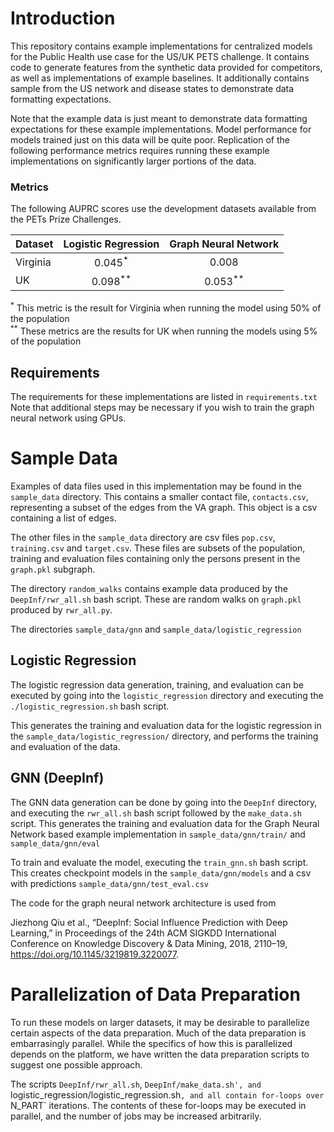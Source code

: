 # Introduction

This repository contains example implementations for centralized models for the
Public Health use case for the US/UK PETS challenge. It contains code to generate
features from the synthetic data provided for competitors, as well as implementations
of example baselines. It additionally contains sample from the US network and
disease states to demonstrate data formatting expectations.

Note that the example data is just meant to demonstrate data formatting expectations
for these example implementations. Model performance for models trained just on
this data will be quite poor. Replication of the following performance metrics 
requires running these example implementations on significantly larger portions of the data.

### Metrics

The following AUPRC scores use the development datasets available from the PETs Prize Challenges.

| Dataset  | Logistic Regression | Graph Neural Network |
| :---     |    :----:           |         :---:        |
| Virginia | 0.045<sup>*</sup>   | 0.008                |
| UK       | 0.098<sup>**</sup>  | 0.053<sup>**</sup>   |

<sup>*</sup> This metric is the result for Virginia when running the model using 50% of the population \
<sup>**</sup> These metrics are the results for UK when running the models using 5% of the population

## Requirements 

The requirements for these implementations are listed in `requirements.txt`
Note that additional steps may be necessary if you wish to train the graph
neural network using GPUs.

# Sample Data

Examples of data files used in this implementation may be found in the 
`sample_data` directory. This contains a smaller contact file, `contacts.csv`,
representing a subset of the edges from the VA graph. This object is a csv 
containing a list of edges.

The other files in the `sample_data` directory are csv files `pop.csv`,
`training.csv` and `target.csv`. These files are subsets of the population, 
training and evaluation files containing only the persons present in the 
`graph.pkl` subgraph.

The directory `random_walks` contains example data produced by the `DeepInf/rwr_all.sh`
bash script. These are random walks on `graph.pkl` produced by `rwr_all.py`. 

The directories `sample_data/gnn` and `sample_data/logistic_regression`

## Logistic Regression

The logistic regression data generation, training, and evaluation can be executed
by going into the `logistic_regression` directory and executing the 
`./logistic_regression.sh` bash script. 

This generates the training and evaluation data for the logistic regression in
the `sample_data/logistic_regression/` directory, and performs the training and
evaluation of the data.

## GNN (DeepInf)

The GNN data generation can be done by going into the `DeepInf` directory, and
executing the `rwr_all.sh` bash script followed by the `make_data.sh` script. 
This generates the training and evaluation data for the Graph Neural Network 
based example implementation in `sample_data/gnn/train/`
and `sample_data/gnn/eval`

To train and evaluate the model, executing the `train_gnn.sh` bash script.
This creates checkpoint models in the `sample_data/gnn/models` and a csv with
predictions `sample_data/gnn/test_eval.csv`

The code for the graph neural network architecture is used from  

Jiezhong Qiu et al., “DeepInf: Social Influence Prediction with Deep Learning,” in Proceedings of the 24th ACM SIGKDD International Conference on Knowledge Discovery & Data Mining, 2018, 2110–19, https://doi.org/10.1145/3219819.3220077.

# Parallelization of Data Preparation

To run these models on larger datasets, it may be desirable to parallelize certain
aspects of the data preparation. Much of the data preparation is embarrasingly
parallel. While the specifics of how this is parallelized depends on the platform,
we have written the data preparation scripts to suggest one possible approach.

The scripts `DeepInf/rwr_all.sh`, `DeepInf/make_data.sh', and 
`logistic_regression/logistic_regression.sh`, and all contain for-loops over 
`N_PART` iterations. The contents of these for-loops may be executed in parallel, 
and the number of jobs may be increased arbitrarily. 
